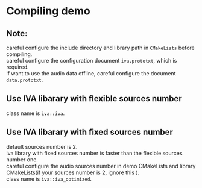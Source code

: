 Compiling demo
===

Note:
----
careful configure the include directory and library path in `CMakeLists` before compiling.<br>
careful configure the configuration document  `iva.prototxt`, which is required.<br>
if want to use the audio data offline, careful configure the document `data.prototxt`.<br>

Use IVA libarary with flexible sources number
----
 class name is `iva::iva`.


Use IVA libarary with fixed sources number
----
default sources number is 2.<br>
iva library with fixed sources number is faster than the flexible sources number one.<br>
careful configure the audio sources number in demo CMakeLists and library CMakeLists(if your sources number is 2, ignore this ).<br>
class  name is  `iva::iva_optimized`.


